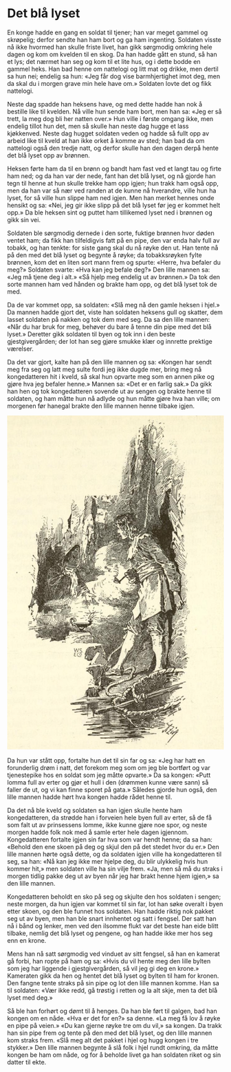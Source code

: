 # Det blå lyset

En konge hadde en gang en soldat til tjener; han var meget gammel og skrøpelig; derfor sendte han ham bort og ga ham ingenting. Soldaten visste nå ikke hvormed han skulle friste livet, han gikk sørgmodig omkring hele dagen og kom om kvelden til en skog. Da han hadde gått en stund, så han et lys; det nærmet han seg og kom til et lite hus, og i dette bodde en gammel heks. Han bad henne om nattelogi og litt mat og drikke, men dertil sa hun nei; endelig sa hun: «Jeg får dog vise barmhjertighet imot deg, men da skal du i morgen grave min hele have om.» Soldaten lovte det og fikk nattelogi.

Neste dag spadde han heksens have, og med dette hadde han nok å bestille like til kvelden. Nå ville hun sende ham bort, men han sa: «Jeg er så trett, la meg dog bli her natten over.» Hun ville i første omgang ikke, men endelig tillot hun det, men så skulle han neste dag hugge et lass kjøkkenved. Neste dag hugget soldaten veden og hadde så fullt opp av arbeid like til kveld at han ikke orket å komme av sted; han bad da om nattelogi også den tredje natt, og derfor skulle han den dagen derpå hente det blå lyset opp av brønnen.

Heksen førte ham da til en brønn og bandt ham fast ved et langt tau og firte ham ned; og da han var der nede, fant han det blå lyset, og nå gjorde han tegn til henne at hun skulle trekke ham opp igjen; hun trakk ham også opp, men da han var så nær ved randen at de kunne nå hverandre, ville hun ha lyset, for så ville hun slippe ham ned igjen. Men han merket hennes onde hensikt og sa: «Nei, jeg gir ikke slipp på det blå lyset før jeg er kommet helt opp.» Da ble heksen sint og puttet ham tillikemed lyset ned i brønnen og gikk sin vei.

Soldaten ble sørgmodig dernede i den sorte, fuktige brønnen hvor døden ventet ham; da fikk han tilfeldigvis fatt på en pipe, den var enda halv full av tobakk, og han tenkte: for siste gang skal du nå røyke den ut. Han tente nå på den med det blå lyset og begynte å røyke; da tobakksrøyken fylte brønnen, kom det en liten sort mann frem og spurte: «Herre, hva befaler du meg?» Soldaten svarte: «Hva kan jeg befale deg?» Den lille mannen sa: «Jeg må tjene deg i alt.» «Så hjelp meg endelig ut av brønnen.» Da tok den sorte mannen ham ved hånden og brakte ham opp, og det blå lyset tok de med.

Da de var kommet opp, sa soldaten: «Slå meg nå den gamle heksen i hjel.» Da mannen hadde gjort det, viste han soldaten heksens gull og skatter, dem lasset soldaten på nakken og tok dem med seg. Da sa den lille mannen: «Når du har bruk for meg, behøver du bare å tenne din pipe med det blå lyset.» Deretter gikk soldaten til byen og tok inn i den beste gjestgivergården; der lot han seg gjøre smukke klær og innrette prektige værelser.

Da det var gjort, kalte han på den lille mannen og sa: «Kongen har sendt meg fra seg og latt meg sulte fordi jeg ikke dugde mer, bring meg nå kongedatteren hit i kveld, så skal hun opvarte meg som en annen pike og gjøre hva jeg befaler henne.» Mannen sa: «Det er en farlig sak.» Da gikk han hen og tok kongedatteren sovende ut av sengen og brakte henne til soldaten, og ham måtte hun nå adlyde og hun måtte gjøre hva han ville; om morgenen før hanegal brakte den lille mannen henne tilbake igjen.

![Trollmann i hule](./blaa_trollmann.png)

Da hun var stått opp, fortalte hun det til sin far og sa: «Jeg har hatt en forunderlig drøm i natt, det forekom meg som om jeg ble bortført og var tjenestepike hos en soldat som jeg måtte opvarte.» Da sa kongen: «Putt lomma full av erter og gjør et hull i den (drømmen kunne være sann) så faller de ut, og vi kan finne sporet på gata.» Således gjorde hun også, den lille mannen hadde hørt hva kongen hadde rådet henne til.

Da det nå ble kveld og soldaten sa han igjen skulle hente ham kongedatteren, da strødde han i forveien hele byen full av erter, så de få som falt ut av prinsessens lomme, ikke kunne gjøre noe spor, og neste morgen hadde folk nok med å samle erter hele dagen igjennom. Kongedatteren fortalte igjen sin far hva som var hendt henne; da sa han: «Behold den ene skoen på deg og skjul den på det stedet hvor du er.» Den lille mannen hørte også dette, og da soldaten igjen ville ha kongedatteren til seg, sa han: «Nå kan jeg ikke mer hjelpe deg, du blir ulykkelig hvis hun kommer hit,» men soldaten ville ha sin vilje frem. «Ja, men så må du straks i morgen tidlig pakke deg ut av byen når jeg har brakt henne hjem igjen,» sa den lille mannen.

Kongedatteren beholdt en sko på seg og skjulte den hos soldaten i sengen; neste morgen, da hun igjen var kommet til sin far, lot han søke overalt i byen etter skoen, og den ble funnet hos soldaten. Han hadde riktig nok pakket seg ut av byen, men han ble snart innhentet og satt i fengsel. Der satt han nå i bånd og lenker, men ved den ilsomme flukt var det beste han eide blitt tilbake, nemlig det blå lyset og pengene, og han hadde ikke mer hos seg enn en krone.

Mens han nå satt sørgmodig ved vinduet av sitt fengsel, så han en kamerat gå forbi, han ropte på ham og sa: «Hvis du vil hente meg den lille bylten som jeg har liggende i gjestgivergården, så vil jeg gi deg en krone.» Kameraten gikk da hen og hentet det blå lyset og bylten til ham for kronen. Den fangne tente straks på sin pipe og lot den lille mannen komme. Han sa til soldaten: «Vær ikke redd, gå trøstig i retten og la alt skje, men ta det blå lyset med deg.»

Så ble han forhørt og dømt til å henges. Da han ble ført til galgen, bad han kongen om en nåde. «Hva er det for en?» sa denne. «La meg få lov å røyke en pipe på veien.» «Du kan gjerne røyke tre om du vil,» sa kongen. Da trakk han sin pipe frem og tente på den med det blå lyset, og den lille mannen kom straks frem. «Slå meg alt det pakket i hjel og hugg kongen i tre stykker.» Den lille mannen begynte å slå folk i hjel rundt omkring, da måtte kongen be ham om nåde, og for å beholde livet ga han soldaten riket og sin datter til ekte.

